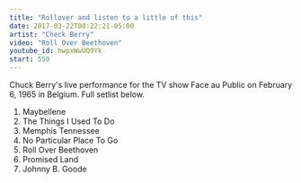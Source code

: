 ```yaml
---
title: "Rollover and listen to a little of this"
date: 2017-03-22T08:22:21-05:00
artist: "Check Berry"
video: "Roll Over Beethoven"
youtube_id: hwpxWwUQ9Yk
start: 550
---
```


Chuck Berry's live performance for the TV show Face au Public on February 6, 1965 in Belgium. Full setlist below.

1. Maybellene 
2. The Things I Used To Do 
3. Memphis Tennessee 
4. No Particular Place To Go 
5. Roll Over Beethoven 
6. Promised Land 
7. Johnny B. Goode